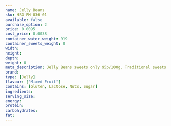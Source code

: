 ```yaml
---
name: Jelly Beans
sku: HBG-PM-036-01
available: false
purchase_option: 2
price: 0.0095
cost_price: 0.0038
container_water_weight: 919
container_sweets_weight: 0
width: 
height: 
depth: 
weight: 0
meta_description: Jelly Beans sweets only 95p/100g. Traditional sweets and more at Humbugs Confectionery Store. Specialists in satisfying your sweet tooth!
brand: 
type: [Jelly]
flavour: ['Mixed Fruit']
contains: [Gluten, Lactose, Nuts, Sugar]
ingredients: 
serving_size: 
energy: 
protein: 
carbohydrates: 
fat: 
---
```

